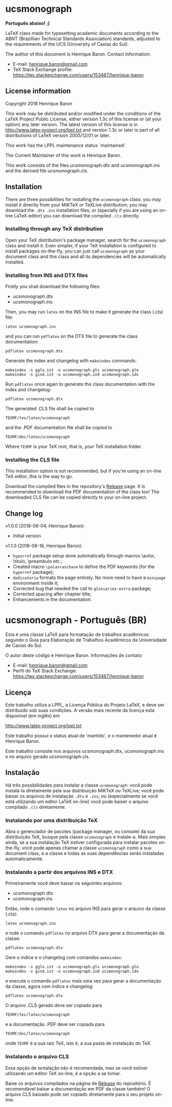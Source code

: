 # ucsmonograph

**Português abaixo! ;)**

LaTeX class made for typesetting academic documents according to the ABNT (Brazillian Technical Standards Association) standards, adjusted to the requirements of the UCS (University of Caxias do Sul).

The author of this document is Henrique Baron.
Contact information:
* E-mail: henrique.baron@gmail.com
* TeX Stack Exchange profile: https://tex.stackexchange.com/users/153467/henrique-baron

## License information
Copyright 2018 Henrique Baron

This work may be distributed and/or modified under the
conditions of the LaTeX Project Public License, either version 1.3c
of this license or (at your option) any later version.
The latest version of this license is in
  http://www.latex-project.org/lppl.txt
and version 1.3c or later is part of all distributions of LaTeX
version 2005/12/01 or later.

This work has the LPPL maintenance status `maintained'.

The Current Maintainer of this work is Henrique Baron.

This work consists of the files ucsmonograph.dtx and ucsmonograph.ins
and the derived file ucsmonograph.cls.

## Installation
There are three possibilities for installing the `ucsmonograph` class:
you may install it directly from your MiKTeX or TeXLive distribution;
you may download the `.dtx` `.ins` installation files;
or (specially if you are using an on-line LaTeX editor) you can download the compiled `.cls` directly.

### Installing through any TeX distribution
Open your TeX distribution's package manager, search for the `ucsmonograph` class and install it.
Even simpler, if your TeX installation is configured to install packages on-the-fly, you can just call `ucsmonograph` as your document class and this class and all its dependencies will be automatically installed.

### Installing from INS and DTX files
Firstly you shall download the following files:
* ucsmonograph.dtx
* ucsmonograph.ins

Then, you may run `latex` on the INS file to make it generate the class (.cls) file:

    latex ucsmonograph.ins
    
and you can run `pdflatex` on the DTX file to generate the class documentation:

    pdflatex ucsmonograph.dtx
    
Generate the index and changelog with `makeindex` commands:

    makeindex -s gglo.ist -o ucsmonograph.gls ucsmonograph.glo
    makeindex -s gind.ist -o ucsmonograph.ind ucsmonograph.idx
    
Run `pdflatex` once again to generate the class documentation with the index and changelog:

    pdflatex ucsmonograph.dtx

The generated .CLS file shall be copied to

    TEXMF/tex/latex/ucsmonograph
    
and the .PDF documentation file shall be copied to

    TEXMF/doc/latex/ucsmonograph
    
Where `TEXMF` is your TeX root, that is, your TeX installation folder.

### Installing the CLS file
This installation option is not recommended, but if you're using an on-line TeX editor, this is the way to go.

Download the compiled files in the repository's [Release](https://github.com/HenriqueBaron/ucsmonograph/releases) page.
It is recommended to download the PDF documentation of the class too!
The downloaded CLS file can be copied directly to your on-line project.

## Change log
v1.0.0 (2018-08-04, Henrique Baron):
* Initial version

v1.1.0 (2018-08-16, Henrique Baron):
* `hyperref` package setup done automatically through macros \autor, \titulo, \preambulo etc.;
* Created macro `\palavraschave` to define the PDF keywords (for the `hyperref` package);
* `dedicatoria` formats the page entirely. No more need to have a `minipage` environment inside it;
* Corrected bug that needed the call to `glossaries-extra` package;
* Corrected spacing after chapter title;
* Enhancements in the documentation.

# ucsmonograph - Português (BR)
Esta é uma classe LaTeX para formatação de trabalhos acadêmicos segundo o Guia para Elaboração de Trabalhos Acadêmicos da Universidade de Caxias do Sul.

O autor deste código é Henrique Baron.
Informações de contato:
* E-mail: henrique.baron@gmail.com
* Perfil do TeX Stack Exchange: https://tex.stackexchange.com/users/153467/henrique-baron

## Licença
Este trabalho utiliza a LPPL, a Licença Pública do Projeto LaTeX, e deve ser distribuído sob suas condições.
A versão mais recente da licença está disponível (em inglês) em

http://www.latex-project.org/lppl.txt

Este trabalho possui o status atual de 'mantido', e o mantenedor atual é Henrique Baron.

Este trabalho consiste nos arquivos ucsmonograph.dtx, ucsmonograph.ins e no arquivo gerado ucsmonograph.cls.

## Instalação
Há três possibilidades para instalar a classe `ucsmonograph`:
você pode instalá-la diretamente pela sua distribuição MiKTeX ou TeXLive;
você pode baixar os arquivos de instalação `.dtx` e `.ins`;
ou (especialmente se você está utilizando um editor LaTeX on-line) você pode baixer o arquivo compilado `.cls` diretamente.

### Instalando por uma distribuição TeX
Abra o gerenciador de pacotes (package manager, ou console) da sua distribuição TeX, busque pela classe `ucsmonograph` e instale-a.
Mais simples ainda, se a sua instalação TeX estiver configurada para instalar pacotes on-the-fly, você pode apenas chamar a classe `ucsmonograph` como a sua document class, e a classe e todas as suas dependências serão instaladas automaticamente.

### Instalando a partir dos arquivos INS e DTX
Primeiramente você deve baixar os seguintes arquivos:
* ucsmonograph.dtx
* ucsmonograph.ins

Então, rode o comando `latex` no arquivo INS para gerar o arquivo da classe (.cls):
    
    latex ucsmonograph.ins
    
e rode o comando `pdflatex` no arquivo DTX para gerar a documentação da classe:

    pdflatex ucsmonograph.dtx
    
Gere o índice e o changelog com comandos `makeindex`:

    makeindex -s gglo.ist -o ucsmonograph.gls ucsmonograph.glo
    makeindex -s gind.ist -o ucsmonograph.ind ucsmonograph.idx
    
e execute o comando `pdflatex` mais uma vez para gerar a documentação da classe, agora com índice e changelog:

    pdflatex ucsmonograph.dtx
    
O arquivo .CLS gerado deve ser copiado para

    TEXMF/tex/latex/ucsmonograph
    
e a documentação .PDF deve ser copiada para

    TEXMF/doc/latex/ucsmonograph
    
onde `TEXMF` é a sua raiz TeX, isto é, a sua pasta de instalação do TeX.

### Instalando o arquivo CLS
Essa opção de isntalação não é recomendada, mas se você estiver utilizando um editor TeX on-line, é a opção a se tomar.

Baixe os arquivos compilados na página de [Release](https://github.com/HenriqueBaron/ucsmonograph/releases) do repositório.
É recomendável baixar a documentação em PDF da classe também!
O arquivo CLS baixado pode ser copiado diretamente para o seu projeto on-line.
